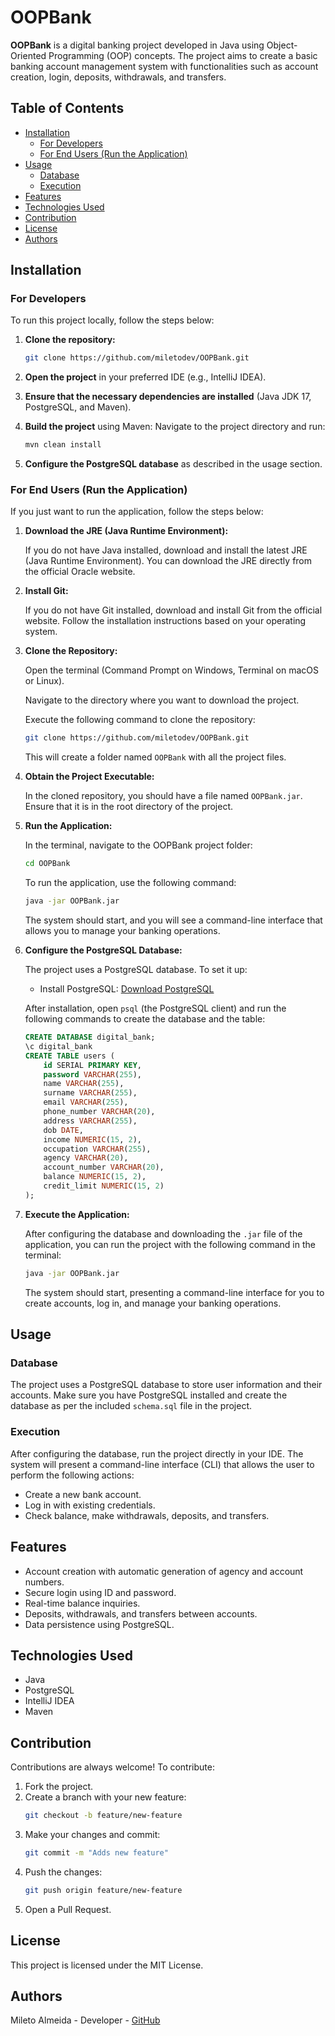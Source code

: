 # OOPBank

**OOPBank** is a digital banking project developed in Java using Object-Oriented Programming (OOP) concepts. The project aims to create a basic banking account management system with functionalities such as account creation, login, deposits, withdrawals, and transfers.

## Table of Contents

- [Installation](#installation)
  - [For Developers](#for-developers)
  - [For End Users (Run the Application)](#for-end-users-run-the-application)
- [Usage](#usage)
  - [Database](#database)
  - [Execution](#execution)
- [Features](#features)
- [Technologies Used](#technologies-used)
- [Contribution](#contribution)
- [License](#license)
- [Authors](#authors)

## Installation

### For Developers

To run this project locally, follow the steps below:

1. **Clone the repository:**
   ```bash
   git clone https://github.com/miletodev/OOPBank.git
   ```

2. **Open the project** in your preferred IDE (e.g., IntelliJ IDEA).

3. **Ensure that the necessary dependencies are installed** (Java JDK 17, PostgreSQL, and Maven).

4. **Build the project** using Maven:
   Navigate to the project directory and run:
   ```bash
   mvn clean install
   ```

5. **Configure the PostgreSQL database** as described in the usage section.

### For End Users (Run the Application)

If you just want to run the application, follow the steps below:

1. **Download the JRE (Java Runtime Environment):**

   If you do not have Java installed, download and install the latest JRE (Java Runtime Environment). You can download the JRE directly from the official Oracle website.

2. **Install Git:**

   If you do not have Git installed, download and install Git from the official website. Follow the installation instructions based on your operating system.

3. **Clone the Repository:**

   Open the terminal (Command Prompt on Windows, Terminal on macOS or Linux).

   Navigate to the directory where you want to download the project.

   Execute the following command to clone the repository:
   ```bash
   git clone https://github.com/miletodev/OOPBank.git
   ```
   This will create a folder named `OOPBank` with all the project files.

4. **Obtain the Project Executable:**

   In the cloned repository, you should have a file named `OOPBank.jar`. Ensure that it is in the root directory of the project.

5. **Run the Application:**

   In the terminal, navigate to the OOPBank project folder:
   ```bash
   cd OOPBank
   ```

   To run the application, use the following command:
   ```bash
   java -jar OOPBank.jar
   ```
   The system should start, and you will see a command-line interface that allows you to manage your banking operations.

6. **Configure the PostgreSQL Database:**

   The project uses a PostgreSQL database. To set it up:

   - Install PostgreSQL: [Download PostgreSQL](https://www.postgresql.org/download/)

   After installation, open `psql` (the PostgreSQL client) and run the following commands to create the database and the table:
   ```sql
   CREATE DATABASE digital_bank;
   \c digital_bank
   CREATE TABLE users (
       id SERIAL PRIMARY KEY,
       password VARCHAR(255),
       name VARCHAR(255),
       surname VARCHAR(255),
       email VARCHAR(255),
       phone_number VARCHAR(20),
       address VARCHAR(255),
       dob DATE,
       income NUMERIC(15, 2),
       occupation VARCHAR(255),
       agency VARCHAR(20),
       account_number VARCHAR(20),
       balance NUMERIC(15, 2),
       credit_limit NUMERIC(15, 2)
   );
   ```

7. **Execute the Application:**

   After configuring the database and downloading the `.jar` file of the application, you can run the project with the following command in the terminal:
   ```bash
   java -jar OOPBank.jar
   ```
   The system should start, presenting a command-line interface for you to create accounts, log in, and manage your banking operations.

## Usage

### Database

The project uses a PostgreSQL database to store user information and their accounts. Make sure you have PostgreSQL installed and create the database as per the included `schema.sql` file in the project.

### Execution

After configuring the database, run the project directly in your IDE. The system will present a command-line interface (CLI) that allows the user to perform the following actions:

- Create a new bank account.
- Log in with existing credentials.
- Check balance, make withdrawals, deposits, and transfers.

## Features

- Account creation with automatic generation of agency and account numbers.
- Secure login using ID and password.
- Real-time balance inquiries.
- Deposits, withdrawals, and transfers between accounts.
- Data persistence using PostgreSQL.

## Technologies Used

- Java
- PostgreSQL
- IntelliJ IDEA
- Maven

## Contribution

Contributions are always welcome! To contribute:

1. Fork the project.
2. Create a branch with your new feature:
   ```bash
   git checkout -b feature/new-feature
   ```
3. Make your changes and commit:
   ```bash
   git commit -m "Adds new feature"
   ```
4. Push the changes:
   ```bash
   git push origin feature/new-feature
   ```
5. Open a Pull Request.

## License

This project is licensed under the MIT License.

## Authors

Mileto Almeida - Developer - [GitHub](https://github.com/miletodev)